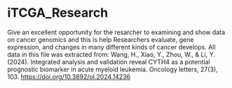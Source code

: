 # iTCGA_Research 
Give an excellent opportunity for the resarcher to examining and show data on cancer genomics and this is help Researchers evaluate, gene expression, and changes in many different kinds of cancer develops.
All data in this file was extracted from: Wang, H., Xiao, Y., Zhou, W., & Li, Y. (2024). Integrated analysis and validation reveal CYTH4 as a potential prognostic biomarker in acute myeloid leukemia. Oncology letters, 27(3), 103. https://doi.org/10.3892/ol.2024.14236
